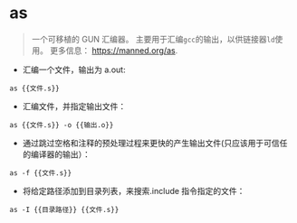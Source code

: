 # as

> 一个可移植的 GUN 汇编器。
> 主要用于汇编`gcc`的输出，以供链接器`ld`使用。
> 更多信息： <https://manned.org/as>.

- 汇编一个文件，输出为 a.out:

`as {{文件.s}}`

- 汇编文件，并指定输出文件：

`as {{文件.s}} -o {{输出.o}}`

- 通过跳过空格和注释的预处理过程来更快的产生输出文件(只应该用于可信任的编译器的输出）：

`as -f {{文件.s}}`

- 将给定路径添加到目录列表，来搜索.include 指令指定的文件：

`as -I {{目录路径}} {{文件.s}}`
